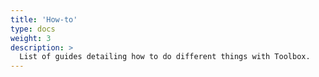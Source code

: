 ```yaml
---
title: 'How-to'
type: docs
weight: 3
description: >
  List of guides detailing how to do different things with Toolbox.
---
```

